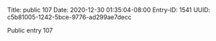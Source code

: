 Title: public 107
Date: 2020-12-30 01:35:04-08:00
Entry-ID: 1541
UUID: c5b81005-1242-5bce-9776-ad299ae7decc

Public entry 107